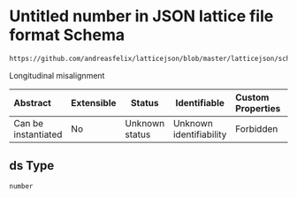 # Untitled number in JSON lattice file format Schema

```txt
https://github.com/andreasfelix/latticejson/blob/master/latticejson/schema.json#/definitions/Octupole/allOf/0/properties/ds
```

Longitudinal misalignment


| Abstract            | Extensible | Status         | Identifiable            | Custom Properties | Additional Properties | Access Restrictions | Defined In                                              |
| :------------------ | ---------- | -------------- | ----------------------- | :---------------- | --------------------- | ------------------- | ------------------------------------------------------- |
| Can be instantiated | No         | Unknown status | Unknown identifiability | Forbidden         | Allowed               | none                | [schema.json\*](out/schema.json "open original schema") |

## ds Type

`number`
